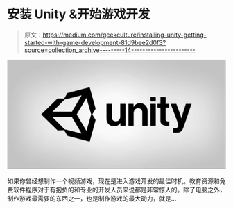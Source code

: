 # 安装 Unity &开始游戏开发

> 原文：<https://medium.com/geekculture/installing-unity-getting-started-with-game-development-81d9bee2d0f3?source=collection_archive---------14----------------------->

![](img/4a1ccde2e1a367ff32a74973700c7a96.png)

如果你曾经想制作一个视频游戏，现在是进入游戏开发的最佳时机。教育资源和免费软件程序对于有抱负的和专业的开发人员来说都是非常惊人的。除了电脑之外，制作游戏最需要的东西之一，也是制作游戏的最大动力，就是…